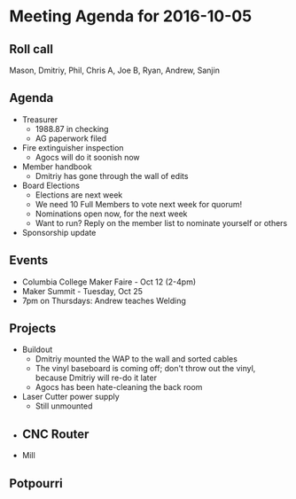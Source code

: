 Meeting Agenda for 2016-10-05
==============================

Roll call
---------
Mason, Dmitriy, Phil, Chris A, Joe B, Ryan, Andrew, Sanjin

Agenda
------

- Treasurer
  - 1988.87 in checking
  - AG paperwork filed
- Fire extinguisher inspection
  - Agocs will do it soonish now
- Member handbook
  - Dmitriy has gone through the wall of edits
- Board Elections
  - Elections are next week
  - We need 10 Full Members to vote next week for quorum!
  - Nominations open now, for the next week
  - Want to run? Reply on the member list to nominate yourself or others
- Sponsorship update

Events
------

- Columbia College Maker Faire - Oct 12 (2-4pm)
- Maker Summit - Tuesday, Oct 25
- 7pm on Thursdays: Andrew teaches Welding

Projects
--------

- Buildout
  - Dmitriy mounted the WAP to the wall and sorted cables
  - The vinyl baseboard is coming off; don't throw out the vinyl, because Dmitriy will re-do it later
  - Agocs has been hate-cleaning the back room
- Laser Cutter power supply
  - Still unmounted
- CNC Router
  -
- Mill

Potpourri
---------
